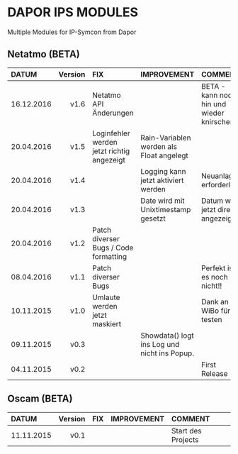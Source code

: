 # DAPOR IPS MODULES

Multiple Modules for IP-Symcon from Dapor

Netatmo (BETA)
- 
|DATUM| Version  | FIX | IMPROVEMENT| COMMENT
| :-------------| -------------: | :------------- |:------------- |:------------- |
| 16.12.2016 | v1.6 |  Netatmo API Änderungen|  |BETA - kann noch hin und wieder knirschen| 
| 20.04.2016 | v1.5 |   Loginfehler werden jetzt richtig angezeigt | Rain-Variablen werden als Float angelegt ||
| 20.04.2016 | v1.4 |  | Logging kann jetzt aktiviert werden | Neuanlage erforderlich |
| 20.04.2016 | v1.3 |  | Date wird mit Unixtimestamp gesetzt | Datum wird jetzt direkt angezeigt |
| 20.04.2016 | v1.2 | Patch diverser Bugs / Code formatting | |  |
| 08.04.2016 | v1.1 | Patch diverser Bugs  | | Perfekt ist es noch nicht!! |
| 10.11.2015 | v1.0 | Umlaute werden jetzt maskiert  | | Dank an WiBo fürs testen|
| 09.11.2015 | v0.3 |   | Showdata() logt ins Log und nicht ins Popup.| |
| 04.11.2015 | v0.2 |   | | First Release|


Oscam (BETA)
- 
|DATUM| Version  | FIX | IMPROVEMENT| COMMENT
| :-------------| -------------: | :------------- |:------------- |:------------- |
| 11.11.2015 |v0.1 |   | | Start des Projects|



